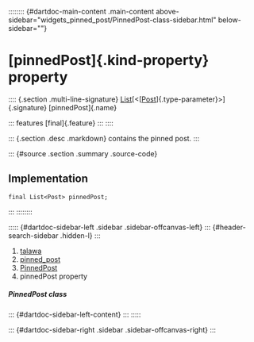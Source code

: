 :::::::: {#dartdoc-main-content .main-content above-sidebar="widgets_pinned_post/PinnedPost-class-sidebar.html" below-sidebar=""}
<div>

# [pinnedPost]{.kind-property} property

</div>

:::: {.section .multi-line-signature}
[List](https://api.flutter.dev/flutter/dart-core/List-class.html)[\<[[Post](../../models_post_post_model/Post-class.html)]{.type-parameter}\>]{.signature}
[pinnedPost]{.name}

::: features
[final]{.feature}
:::
::::

::: {.section .desc .markdown}
contains the pinned post.
:::

::: {#source .section .summary .source-code}
## Implementation

``` language-dart
final List<Post> pinnedPost;
```
:::
::::::::

::::: {#dartdoc-sidebar-left .sidebar .sidebar-offcanvas-left}
::: {#header-search-sidebar .hidden-l}
:::

1.  [talawa](../../index.html)
2.  [pinned_post](../../widgets_pinned_post/)
3.  [PinnedPost](../../widgets_pinned_post/PinnedPost-class.html)
4.  pinnedPost property

##### PinnedPost class

::: {#dartdoc-sidebar-left-content}
:::
:::::

::: {#dartdoc-sidebar-right .sidebar .sidebar-offcanvas-right}
:::
